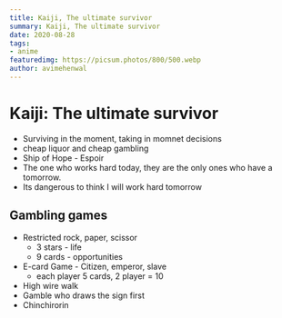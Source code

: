 ```yaml
---
title: Kaiji, The ultimate survivor
summary: Kaiji, The ultimate survivor
date: 2020-08-28
tags:
- anime
featuredimg: https://picsum.photos/800/500.webp
author: avimehenwal
---
```


# Kaiji: The ultimate survivor


* Surviving in the moment, taking in momnet decisions
* cheap liquor and cheap gambling
* Ship of Hope - Espoir
* The one who works hard today, they are the only ones who have a tomorrow.
* Its dangerous to think I will work hard tomorrow

## Gambling games

* Restricted rock, paper, scissor
  * 3 stars - life
  * 9 cards - opportunities
* E-card Game - Citizen, emperor, slave
  * each player 5 cards, 2 player = 10
* High wire walk
* Gamble who draws the sign first
* Chinchirorin

<Footer />
